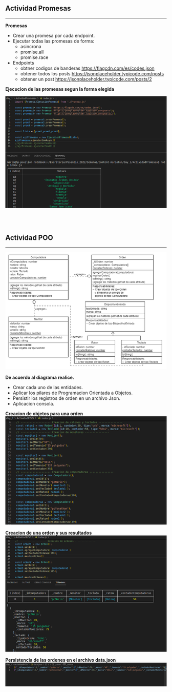 ## **Actividad Promesas**
---
**Promesas**

- Crear una promesa por cada endpoint.
- Ejecutar todas las promesas de forma:
    - asincrona
    - promise.all
    - promise.race
- Endpoints
    - obtner codigos de banderas
    https://flagcdn.com/es/codes.json
    - obtener todos los posts
    https://jsonplaceholder.typicode.com/posts
    - obtener un post
    https://jsonplaceholder.typicode.com/posts/2

**Ejecucion de las promesas segun la forma elegida**

![img](./assets/ejecucion_promesas.png)

</br>
</br>

## **Actividad POO**
---
![img](./assets/diagrama_clases.png)

**De acuerdo al diagrama realice.**

- Crear cada uno de las entidades.
- Aplicar los pilares de Programacion Orientada a Objetos.
- Persistir los registros de orden en un archivo Json.
- Aplicacion consola.

**Creacion de objetos para una orden**
![img](./assets/ejecucion_ordenP1.png)

**Creacion de una orden y sus resultados**
![img](./assets/ejecucion_ordenP2.png)

**Persistencia de las ordenes en el archivo data.json**
![img](./assets/ordenes_archivo.png)